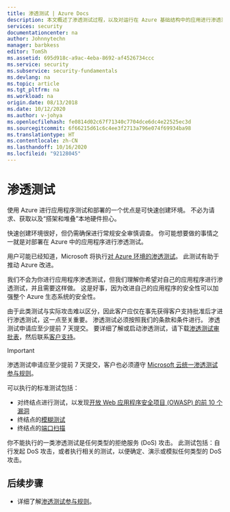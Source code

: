 ```yaml
---
title: 渗透测试 | Azure Docs
description: 本文概述了渗透测试过程，以及对运行在 Azure 基础结构中的应用进行渗透测试的方式。
services: security
documentationcenter: na
author: Johnnytechn
manager: barbkess
editor: TomSh
ms.assetid: 695d918c-a9ac-4eba-8692-af4526734ccc
ms.service: security
ms.subservice: security-fundamentals
ms.devlang: na
ms.topic: article
ms.tgt_pltfrm: na
ms.workload: na
origin.date: 08/13/2018
ms.date: 10/12/2020
ms.author: v-johya
ms.openlocfilehash: fe0814d02c67f71340c7704dce6dc4e22525ec3d
ms.sourcegitcommit: 6f66215d61c6c4ee3f2713a796e074f69934ba98
ms.translationtype: HT
ms.contentlocale: zh-CN
ms.lasthandoff: 10/16/2020
ms.locfileid: "92128045"
---
```

# <a name="penetration-testing"></a>渗透测试

使用 Azure 进行应用程序测试和部署的一个优点是可快速创建环境。 不必为请求、获取以及“搭架和堆叠”本地硬件担心。

快速创建环境很好，但仍需确保进行常规安全审慎调查。 你可能想要做的事情之一就是对部署在 Azure 中的应用程序进行渗透测试。

用户可能已经知道，Microsoft 将执行[对 Azure 环境的渗透测试](https://gallery.technet.microsoft.com/Cloud-Red-Teaming-b837392e)。 此测试有助于推动 Azure 改进。

我们不会为你进行应用程序渗透测试，但我们理解你希望对自己的应用程序进行渗透测试，并且需要这样做。 这是好事，因为改进自己的应用程序的安全性可以加强整个 Azure 生态系统的安全性。
<!--Following content was modified to resolve the conflict -->

由于此类测试与实际攻击难以区分，因此客户应仅在事先获得客户支持批准后才进行渗透测试，这一点至关重要。 渗透测试必须按照我们的条款和条件进行。 渗透测试申请应至少提前 7 天提交。
要详细了解或启动渗透测试，请下载[渗透测试审批表](https://www.trustcenter.cn/file/Penetration_Test_Questionnaire_202006-en.docx)，然后联系[客户支持](https://www.21vbluecloud.com/Dynamics365/)。
>[!IMPORTANT]
>渗透测试申请应至少提前 7 天提交，客户也必须遵守 [Microsoft 云统一渗透测试参与规则](https://technet.microsoft.com/mt784683)。

<!--Above content was modified to resolve the conflict -->
可以执行的标准测试包括：

* 对终结点进行测试，以发现[开放 Web 应用程序安全项目 (OWASP) 的前 10 个漏洞](https://www.owasp.org/index.php/Category:OWASP_Top_Ten_Project)
* 终结点的[模糊测试](https://cloudblogs.microsoft.com/microsoftsecure/2007/09/20/fuzz-testing-at-microsoft-and-the-triage-process/)
* 终结点的[端口扫描](https://en.wikipedia.org/wiki/Port_scanner)

你不能执行的一类渗透测试是任何类型的拒绝服务 (DoS) 攻击。 此测试包括：自行发起 DoS 攻击，或者执行相关的测试，以便确定、演示或模拟任何类型的 DoS 攻击。

<!--Not available in MC: ../../virtual-network/manage-ddos-protection.md#validate-ddos-detection-->
## <a name="next-steps"></a>后续步骤

* 详细了解[渗透测试参与规则](https://www.microsoft.com/msrc/pentest-rules-of-engagement?rtc=2)。

